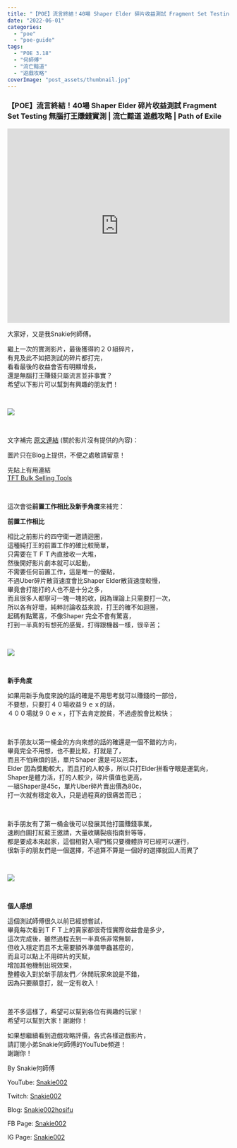 ```yaml
---
title: "【POE】流言終結！40場 Shaper Elder 碎片收益測試 Fragment Set Testing | 無腦打王賺錢實測 | 流亡黯道 遊戲攻略 | Path of Exile"
date: "2022-06-01"
categories: 
  - "poe"
  - "poe-guide"
tags: 
  - "POE 3.18"
  - "何師傅"
  - "流亡黯道"
  - "遊戲攻略"
coverImage: "post_assets/thumbnail.jpg"
---
```


### 【POE】流言終結！40場 Shaper Elder 碎片收益測試 Fragment Set Testing 無腦打王賺錢實測 | 流亡黯道 遊戲攻略 | Path of Exile

  
<iframe width="100%" height="440"src="https://www.youtube.com/embed/jOhlD53y7no" 
  title="YouTube video player" frameborder="0" allow="accelerometer; autoplay;
  clipboard-write; encrypted-media; gyroscope; picture-in-picture; web-share"
  referrerpolicy="strict-origin-when-cross-origin" allowfullscreen></iframe>
  
大家好，又是我Snakie何師傅。  

  
繼上一次的實測影片，最後獲得約２０組碎片，  
有見及此不如把測試的碎片都打完，  
看看最後的收益會否有明顯增長，  
還是無腦打王賺錢只屬流言並非事實？  
希望以下影片可以幫到有興趣的朋友們！  
  
   

  
![](post_assets/1-1024x510.png)  

  
   

  
文字補完 [原文連結](https://snakie002hosifu.blog/3-18-40shaperelder/) (關於影片沒有提供的內容)：  

  
圖片只在Blog上提供，不便之處敬請留意！  

  
先貼上有用連結  
[TFT Bulk Selling Tools](https://the-forbidden-trove.github.io/bulk-selling-tool/)  

  
   

  
這次會從**前置工作相比及新手角度**來補完：  

  
**前置工作相比**  

  
相比之前影片的四守衛一邀請迴圈，  
這種純打王的前置工作的確比較簡單，  
只需要在ＴＦＴ內直接收一大堆，  
然後開好影片劇本就可以起動，  
不需要任何前置工作，這是唯一的優點，  
不過Uber碎片散貨速度會比Shaper Elder散貨速度較慢，  
畢竟會打能打的人也不是十分之多，  
而且很多人都寧可一塊一塊的收，因為理論上只需要打一次，  
所以各有好壞，純粹討論收益來說，打王的確不如迴圈，  
起碼有點驚喜，不像Shaper 完全不會有驚喜，  
打到一半真的有想死的感覺，打得跟機器一樣，很辛苦；  

  
   

  
![](post_assets/4.png)  

  
   

  
**新手角度**  

  
如果用新手角度來說的話的確是不用思考就可以賺錢的一部份，  
不要想，只要打４０場收益９ｅｘ的話，  
４００場就９０ｅｘ，打下去肯定脫貧，不過虛脫會比較快；  

  
   

  
新手朋友以第一桶金的方向來想的話的確還是一個不錯的方向，  
畢竟完全不用想，也不要比較，打就是了，  
而且不怕麻煩的話，單片Shaper 還是可以回本，  
Elder 因為獎勵較大，而且打的人較多，所以只打Elder拼看守眼是運氣向，  
Shaper是體力活，打的人較少，碎片價值也更高，  
一組Shaper是45c，單片Uber碎片賣出價為80c，  
打一次就有穩定收入，只是過程真的很痛苦而已；  

  
   

  
新手朋友有了第一桶金後可以發展其他打圖賺錢事業，  
速刷白圖打紅藍王邀請，大量收購裂痕指南針等等，  
都是要成本來起家，這個相對入場門檻只要機體許可已經可以運行，  
很新手的朋友們是一個選擇，不過算不算是一個好的選擇就因人而異了  

  
   

  
![](post_assets/2.png)  

  
   

  
**個人感想**  

  
這個測試師傅很久以前已經想嘗試，  
畢竟每次看到ＴＦＴ上的賣家都很奇怪實際收益會是多少，  
這次完成後，雖然過程去到一半真係非常無聊，  
但收入穩定而且不太需要額外準備甲蟲甚麼的，  
而且可以點上不用碎片的天賦，  
增加其他機制出現效果，  
整體收入對於新手朋友們／休閒玩家來說是不錯，  
因為只要願意打，就一定有收入！  

  
   

  
差不多這樣了，希望可以幫到各位有興趣的玩家！  
希望可以幫到大家！謝謝你！  

  
如果想繼續看到遊戲攻略評價，各式各樣遊戲影片，  
請訂閱小弟Snakie何師傅的YouTube頻道！  
謝謝你！  

  
By Snakie何師傅  

  
YouTube: [Snakie002](https://www.youtube.com/channel/UCDOMLG_RBSoqVHK3sIYJeLA)  

  
Twitch: [Snakie002](https://www.twitch.tv/snakie002/)  

  
Blog: [Snakie002hosifu](https://snakie002hosifu.blog/)  

  
FB Page: [Snakie002](https://www.facebook.com/Snakie002/)  

  
IG Page: [Snakie002](https://www.instagram.com/snakie002/)
